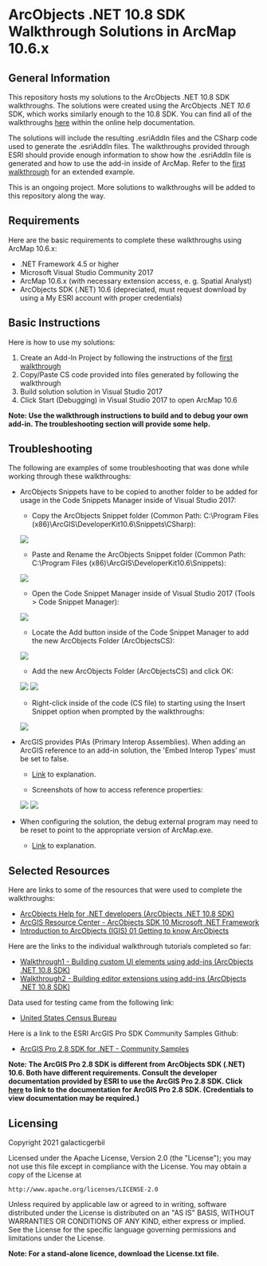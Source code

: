 # ArcObjects .NET 10.8 SDK Walkthrough Solutions in ArcMap 10.6.x
## General Information
This repository hosts my solutions to the ArcObjects .NET 10.8 SDK walkthroughs. The solutions were created using the ArcObjects .NET *10.6* SDK, which works similarly enough to the 10.8 SDK. You can find all of the walkthroughs [here](https://desktop.arcgis.com/en/arcobjects/latest/net/webframe.htm#welcome.htm) within the online help documentation.

The solutions will include the resulting .esriAddIn files and the CSharp code used to generate the .esriAddIn files. The walkthroughs provided through ESRI should provide enough information to show how the .esriAddIn file is generated and how to use the add-in inside of ArcMap. Refer to the [first walkthrough](https://desktop.arcgis.com/en/arcobjects/latest/net/webframe.htm#WalthroughBuildingCustomUIElementsUsingAdd-Ins.htm) for an extended example.

This is an ongoing project. More solutions to walkthroughs will be added to this repository along the way.

## Requirements
Here are the basic requirements to complete these walkthroughs using ArcMap 10.6.x:
* .NET Framework 4.5 or higher
* Microsoft Visual Studio Community 2017
* ArcMap 10.6.x (with necessary extension access, e. g. Spatial Analyst)
* ArcObjects SDK (.NET) 10.6 (depreciated, must request download by using a My ESRI account with proper credentials) 

## Basic Instructions
Here is how to use my solutions:
1. Create an Add-In Project by following the instructions of the [first walkthrough](https://desktop.arcgis.com/en/arcobjects/latest/net/webframe.htm#WalthroughBuildingCustomUIElementsUsingAdd-Ins.htm)
2. Copy/Paste CS code provided into files generated by following the walkthrough
3. Build solution solution in Visual Studio 2017
4. Click Start (Debugging) in Visual Studio 2017 to open ArcMap 10.6

**Note: Use the walkthrough instructions to build and to debug your own add-in. The troubleshooting section will provide some help.**

## Troubleshooting 
The following are examples of some troubleshooting that was done while working through these walkthroughs:

* ArcObjects Snippets have to be copied to another folder to be added for usage in the Code Snippets Manager inside of Visual Studio 2017:

  - Copy the ArcObjects Snippet folder (Common Path: C:\Program Files (x86)\ArcGIS\DeveloperKit10.6\Snippets\CSharp\):
  <p align="left">
  <img src="Image of ArcObjects Snippet Folder](https://github.com/gabbyarmour/esri-arcobjects-walkthrough-solutions/blob/main/Img/FolderToCopy.png"> 
  </p>
  
  - Paste and Rename the ArcObjects Snippet folder (Common Path: C:\Program Files (x86)\ArcGIS\DeveloperKit10.6\Snippets\):
  <p align="left">
  <img src="https://github.com/gabbyarmour/esri-arcobjects-walkthrough-solutions/blob/main/Img/RenamedCopiedArcObjects.png">
  </p>
  
  - Open the Code Snippet Manager inside of Visual Studio 2017 (Tools > Code Snippet Manager):
  <p align="left">
  <img src="https://github.com/gabbyarmour/esri-arcobjects-walkthrough-solutions/blob/main/Img/CodeSnippetManager.png">
  </p>
  
  - Locate the Add button inside of the Code Snippet Manager to add the new ArcObjects Folder (ArcObjectsCS):
  <p align="left">
  <img src="https://github.com/gabbyarmour/esri-arcobjects-walkthrough-solutions/blob/main/Img/AddCodeSnippetManager.png">
  </p>
  
  - Add the new ArcObjects Folder (ArcObjectsCS) and click OK:
  <p align="left">
  <img src="https://github.com/gabbyarmour/esri-arcobjects-walkthrough-solutions/blob/main/Img/AddArcObjectsCS.png">
  <img src="https://github.com/gabbyarmour/esri-arcobjects-walkthrough-solutions/blob/main/Img/OKAddCodeSnippetManager.png">
  </p>
  
  - Right-click inside of the code (CS file) to starting using the Insert Snippet option when prompted by the walkthroughs:
  <p align="left">
  <img src="https://github.com/gabbyarmour/esri-arcobjects-walkthrough-solutions/blob/main/Img/InsertSnippetAsSuggested.png">
  </p>
   
   
* ArcGIS provides PIAs (Primary Interop Assemblies). When adding an ArcGIS reference to an add-in solution, the 'Embed Interop Types' must be set to false.

  - [Link](https://gis.stackexchange.com/questions/298043/setting-embed-interop-types-in-arcobjects-to-true-or-false) to explanation.

  - Screenshots of how to access reference properties:
  <p align="left">
  <img src="https://github.com/gabbyarmour/esri-arcobjects-walkthrough-solutions/blob/main/Img/EnterReferenceProperties.png">
  <img src="https://github.com/gabbyarmour/esri-arcobjects-walkthrough-solutions/blob/main/Img/SetToFalse.png">
  </p>


* When configuring the solution, the debug external program may need to be reset to point to the appropriate version of ArcMap.exe.

  - [Link](https://desktop.arcgis.com/en/arcobjects/latest/net/webframe.htm#HowtoDebugAdd-Ins.htm) to explanation.

## Selected Resources
Here are links to some of the resources that were used to complete the walkthroughs:
* [ArcObjects Help for .NET developers (ArcObjects .NET 10.8 SDK)](https://desktop.arcgis.com/en/arcobjects/latest/net/webframe.htm#welcome.htm)
* [ArcGIS Resource Center - ArcObjects SDK 10 Microsoft .NET Framework](https://help.arcgis.com/en/sdk/10.0/arcobjects_net/componenthelp/)
* [Introduction to ArcObjects (IGIS) 01 Getting to know ArcObjects](https://www.youtube.com/watch?v=piUiYPkfE_s&list=WL&index=5)

Here are the links to the individual walkthrough tutorials completed so far:
* [Walkthrough1 - Building custom UI elements using add-ins (ArcObjects .NET 10.8 SDK)](https://desktop.arcgis.com/en/arcobjects/latest/net/webframe.htm#WalthroughBuildingCustomUIElementsUsingAdd-Ins.htm)
* [Walkthrough2 - Building editor extensions using add-ins (ArcObjects .NET 10.8 SDK)](https://desktop.arcgis.com/en/arcobjects/latest/net/webframe.htm#WalkthroughBuildingEditorExtensionsUsingAdd-Ins.htm)

Data used for testing came from the following link:
* [United States Census Bureau](https://www.census.gov/geographies/mapping-files.html)

Here is a link to the ESRI ArcGIS Pro SDK Community Samples Github: 
* [ArcGIS Pro 2.8 SDK for .NET - Community Samples](https://github.com/Esri/arcgis-pro-sdk-community-samples)

**Note: The ArcGIS Pro 2.8 SDK is different from ArcObjects SDK (.NET) 10.6. Both have different requirements. Consult the developer documentation provided by ESRI to use the ArcGIS Pro 2.8 SDK. Click [here](https://pro.arcgis.com/en/pro-app/latest/sdk/) to link to the documentation for ArcGIS Pro 2.8 SDK. (Credentials to view documentation may be required.)**

## Licensing
Copyright 2021 galacticgerbil

Licensed under the Apache License, Version 2.0 (the "License");
you may not use this file except in compliance with the License.
You may obtain a copy of the License at

    http://www.apache.org/licenses/LICENSE-2.0

Unless required by applicable law or agreed to in writing, software
distributed under the License is distributed on an "AS IS" BASIS,
WITHOUT WARRANTIES OR CONDITIONS OF ANY KIND, either express or implied.
See the License for the specific language governing permissions and
limitations under the License.

**Note: For a stand-alone licence, download the License.txt file.**
